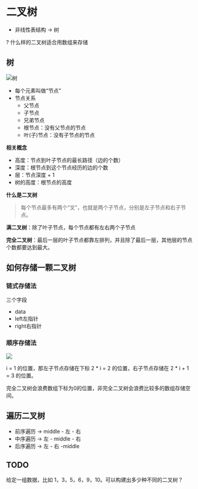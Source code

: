 # 二叉树

- 非线性表结构 -> 树

? 什么样的二叉树适合用数组来存储



## 树

![树](https://static001.geekbang.org/resource/image/b7/29/b7043bf29a253bb36221eaec62b2e129.jpg?wh=1142*731)

- 每个元素叫做“节点”
- 节点关系
  - 父节点
  - 子节点
  - 兄弟节点
  - 根节点：没有父节点的节点
  - 叶(子)节点：没有子节点的节点



**相关概念**

- 高度：节点到叶子节点的最长路径（边的个数）
- 深度：根节点到这个节点经历的边的个数
- 层：节点深度 + 1
- 树的高度：根节点的高度



**什么是二叉树**

> 每个节点最多有两个“叉”，也就是两个子节点，分别是左子节点和右子节点。

**满二叉树**：除了叶子节点，每个节点都有左右两个子节点

**完全二叉树**：最后一层的叶子节点都靠左排列，并且除了最后一层，其他层的节点个数都要达到最大。



## 如何存储一颗二叉树

### 链式存储法

三个字段

- data
- left左指针
- right右指针



### 顺序存储法

![](https://static001.geekbang.org/resource/image/14/30/14eaa820cb89a17a7303e8847a412330.jpg?wh=1142*604)

i = 1 的位置，那左子节点存储在下标 2 * i = 2 的位置，右子节点存储在 2 * i + 1 = 3 的位置。



完全二叉树会浪费数组下标为0的位置，非完全二叉树会浪费比较多的数组存储空间。



## 遍历二叉树

- 前序遍历 -> middle - 左 - 右
- 中序遍历 -> 左 - middle - 右
- 后序遍历 ->  左 - 右 -middle

## TODO
给定一组数据，比如 1，3，5，6，9，10。可以构建出多少种不同的二叉树？
